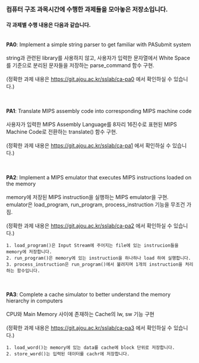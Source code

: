 ### 컴퓨터 구조 과목시간에 수행한 과제들을 모아놓은 저장소입니다.
#### 각 과제별 수행 내용은 다음과 같습니다.</br></br>

**PA0**: Implement a simple string parser to get familiar with PASubmit system</br></br>
         string과 관련된 library를 사용하지 않고, 사용자가 입력한 문자열에서 White Space를 기준으로 분리된 문자들을 저장하는 parse_command 함수 구현.</br></br>
         (정확한 과제 내용은 https://git.ajou.ac.kr/sslab/ca-pa0 에서 확인하실 수 있습니다.)</br></br></br>

**PA1**: Translate MIPS assembly code into corresponding MIPS machine code</br></br>
         사용자가 입력한 MIPS Assembly Language를 8자리 16진수로 표현된 MIPS Machine Code로 전환하는 translate() 함수 구현.</br></br>
         (정확한 과제 내용은 https://git.ajou.ac.kr/sslab/ca-pa1 에서 확인하실 수 있습니다.)</br></br></br>

**PA2**: Implement a MIPS emulator that executes MIPS instructions loaded on the memory</br></br>
         memory에 저장된 MIPS instruction을 실행하는 MIPS emulator을 구현.</br> emulator은 load_program, run_program, process_instruction 기능을 무조건 가짐.</br></br>
         (정확한 과제 내용은 https://git.ajou.ac.kr/sslab/ca-pa2 에서 확인하실 수 있습니다.)

    1. load_program()은 Input Stream에 주어지는 file에 있는 instrucion들을 memory에 저장합니다.
    2. run_program()은 memory에 있는 instruction을 하나하나 load 하여 실행합니다.
    3. process_instruction은 run_program()에서 불려지며 1개의 instruction을 처리하는 함수입니다.

</br></br>**PA3**: Complete a cache simulator to better understand the memory hierarchy in computers</br></br>
         CPU와 Main Memory 사이에 존재하는 Cache의 lw, sw 기능 구현</br></br>
         (정확한 과제 내용은 https://git.ajou.ac.kr/sslab/ca-pa3 에서 확인하실 수 있습니다.)

    1. load_word()는 memory에 있는 data를 cache에 block 단위로 저장합니다.
    2. store_word()는 입력된 데이터를 cachr에 저장합니다.
